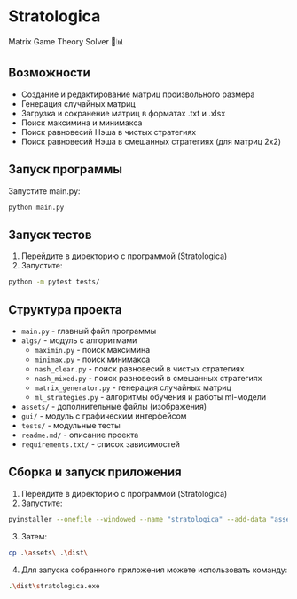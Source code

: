 # Stratologica
Matrix Game Theory Solver 🎲📊



## Возможности

- Создание и редактирование матриц произвольного размера
- Генерация случайных матриц
- Загрузка и сохранение матриц в форматах .txt и .xlsx
- Поиск максимина и минимакса
- Поиск равновесий Нэша в чистых стратегиях
- Поиск равновесий Нэша в смешанных стратегиях (для матриц 2x2)


## Запуск программы

Запустите main.py:
```bash
python main.py
```

## Запуск тестов

1. Перейдите в директорию с программой (Stratologica)
2. Запустите:
```bash
python -m pytest tests/
```

## Структура проекта

- `main.py` - главный файл программы
- `algs/` - модуль с алгоритмами
  - `maximin.py` - поиск максимина
  - `minimax.py` - поиск минимакса
  - `nash_clear.py` - поиск равновесий в чистых стратегиях
  - `nash_mixed.py` - поиск равновесий в смешанных стратегиях
  - `matrix_generator.py` - генерация случайных матриц
  - `ml_strategies.py` - алгоритмы обучения и работы ml-модели
- `assets/` - дополнительные файлы (изображения)
- `gui/` - модуль с графическим интерфейсом
- `tests/` - модульные тесты
- `readme.md/` - описание проекта
- `requirements.txt/` - список зависимостей

## Сборка и запуск приложения

1. Перейдите в директорию с программой (Stratologica)
2. Запустите:
```bash
pyinstaller --onefile --windowed --name "stratologica" --add-data "assets;assets" main.py
```
3. Затем:
```bash
cp .\assets\ .\dist\ 
```
4. Для запуска собранного приложения можете использовать команду:
```bash
.\dist\stratologica.exe 
```

